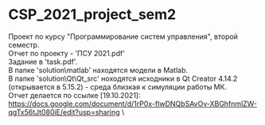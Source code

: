 # CSP_2021_project_sem2
Проект по курсу "Программирование систем управления", второй семестр. \
Отчет по проекту - 'ПСУ 2021.pdf'\
Задание в 'task.pdf'. \
В папке 'solution\matlab' находятся модели в Matlab. \
В папке 'solution\Qt\Qt_src' ноходятся исходники в Qt Creator 4.14.2 (открывается в 5.15.2) - среда близкая к симуляции работы МК. \
Отчет делается по ссылке [19.10.2021]: https://docs.google.com/document/d/1rP0x-fIwDNQbSAvOv-XBGhfnmlZW-qgTx56tJt080iE/edit?usp=sharing \
